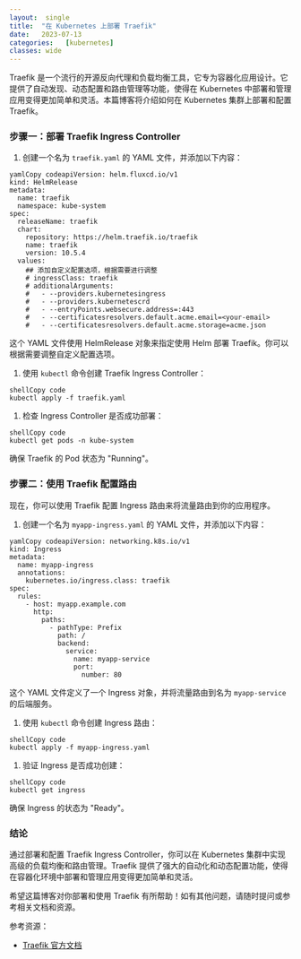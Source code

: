 ```yaml
---
layout:  single
title:  "在 Kubernetes 上部署 Traefik"
date:   2023-07-13
categories:   [kubernetes]
classes: wide
---
```


Traefik 是一个流行的开源反向代理和负载均衡工具，它专为容器化应用设计。它提供了自动发现、动态配置和路由管理等功能，使得在 Kubernetes 中部署和管理应用变得更加简单和灵活。本篇博客将介绍如何在 Kubernetes 集群上部署和配置 Traefik。

### 步骤一：部署 Traefik Ingress Controller

1. 创建一个名为 `traefik.yaml` 的 YAML 文件，并添加以下内容：

```
yamlCopy codeapiVersion: helm.fluxcd.io/v1
kind: HelmRelease
metadata:
  name: traefik
  namespace: kube-system
spec:
  releaseName: traefik
  chart:
    repository: https://helm.traefik.io/traefik
    name: traefik
    version: 10.5.4
  values:
    ## 添加自定义配置选项，根据需要进行调整
    # ingressClass: traefik
    # additionalArguments:
    #   - --providers.kubernetesingress
    #   - --providers.kubernetescrd
    #   - --entryPoints.websecure.address=:443
    #   - --certificatesresolvers.default.acme.email=<your-email>
    #   - --certificatesresolvers.default.acme.storage=acme.json
```

这个 YAML 文件使用 HelmRelease 对象来指定使用 Helm 部署 Traefik。你可以根据需要调整自定义配置选项。

1. 使用 `kubectl` 命令创建 Traefik Ingress Controller：

```
shellCopy code
kubectl apply -f traefik.yaml
```

1. 检查 Ingress Controller 是否成功部署：

```
shellCopy code
kubectl get pods -n kube-system
```

确保 Traefik 的 Pod 状态为 "Running"。

### 步骤二：使用 Traefik 配置路由

现在，你可以使用 Traefik 配置 Ingress 路由来将流量路由到你的应用程序。

1. 创建一个名为 `myapp-ingress.yaml` 的 YAML 文件，并添加以下内容：

```
yamlCopy codeapiVersion: networking.k8s.io/v1
kind: Ingress
metadata:
  name: myapp-ingress
  annotations:
    kubernetes.io/ingress.class: traefik
spec:
  rules:
    - host: myapp.example.com
      http:
        paths:
          - pathType: Prefix
            path: /
            backend:
              service:
                name: myapp-service
                port:
                  number: 80
```

这个 YAML 文件定义了一个 Ingress 对象，并将流量路由到名为 `myapp-service` 的后端服务。

1. 使用 `kubectl` 命令创建 Ingress 路由：

```
shellCopy code
kubectl apply -f myapp-ingress.yaml
```

1. 验证 Ingress 是否成功创建：

```
shellCopy code
kubectl get ingress
```

确保 Ingress 的状态为 "Ready"。

### 结论

通过部署和配置 Traefik Ingress Controller，你可以在 Kubernetes 集群中实现高级的负载均衡和路由管理。Traefik 提供了强大的自动化和动态配置功能，使得在容器化环境中部署和管理应用变得更加简单和灵活。

希望这篇博客对你部署和使用 Traefik 有所帮助！如有其他问题，请随时提问或参考相关文档和资源。

参考资源：

- [Traefik 官方文档](https://doc.traefik.io/)